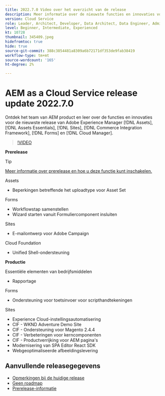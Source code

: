 ```yaml
---
title: 2022.7.0 Video over het overzicht van de release
description: Meer informatie over de nieuwste functies en innovaties voor de release 2022-7-0 voor Adobe Experience Manager [!DNL Assets Essentials], [!DNL Sites], [!DNL Screens], [!DNL Forms] en [!DNL Cloud Foundation].
version: Cloud Service
role: Leader, Architect, Developer, Data Architect, Data Engineer, Admin, User
level: Beginner, Intermediate, Experienced
kt: 10728
thumbnail: 345409.jpeg
hidefromtoc: true
hide: true
source-git-commit: 388c3854481a8309a6b72171df353de9fab38419
workflow-type: tm+mt
source-wordcount: '165'
ht-degree: 2%

---
```


# AEM as a Cloud Service release update 2022.7.0

Ontdek het team van AEM product en leer over de functies en innovaties voor de nieuwste release van Adobe Experience Manager [!DNL Assets], [!DNL Assets Essentials], [!DNL Sites], [!DNL Commerce Integration Framework], [!DNL Forms] en [!DNL Cloud Manager].

>[!VIDEO](https://video.tv.adobe.com/v/345409/?quality=12&learn=on)

**Prerelease**

>[!TIP]
>
>[Meer informatie over prerelease en hoe u deze functie kunt inschakelen.](https://experienceleague.adobe.com/docs/experience-manager-cloud-service/content/release-notes/prerelease.html)

Assets

* Beperkingen betreffende het uploadtype voor Asset Set

Forms

* Workflowstap samenstellen
* Wizard starten vanuit Formuliercomponent insluiten

Sites

* E-mailontwerp voor Adobe Campaign

Cloud Foundation

* Unified Shell-ondersteuning

**Productie**

Essentiële elementen van bedrijfsmiddelen

* Rapportage

Forms

* Ondersteuning voor toetsinvoer voor scripthandtekeningen

Sites

* Experience Cloud-instellingsautomatisering
* CIF - WKND Adventure Demo Site
* CIF - Ondersteuning voor Magento 2.4.4
* CIF - Verbeteringen voor kerncomponenten
* CIF - Productverrijking voor AEM pagina&#39;s
* Modernisering van SPA Editor React SDK
* Webgeoptimaliseerde afbeeldingslevering

<!--- Have questions about the release?  Discuss the release in [Experience League Communities](https://adobe.ly/3NDPR8Y). --->

## Aanvullende releasegegevens

* [Opmerkingen bij de huidige release](https://experienceleague.adobe.com/docs/experience-manager-cloud-service/content/release-notes/home.html)
* [Geen roadmap](https://experienceleague.adobe.com/docs/experience-manager-release-information/aem-release-updates/update-releases-roadmap.html)
* [Prerelease-informatie](https://experienceleague.adobe.com/docs/experience-manager-cloud-service/content/release-notes/prerelease.html)
